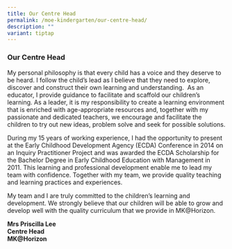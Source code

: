 ```yaml
---
title: Our Centre Head
permalink: /moe-kindergarten/our-centre-head/
description: ""
variant: tiptap
---
```

<h3><strong>Our Centre Head</strong></h3>
<p>My personal philosophy is that every child has a voice and they deserve
to be heard. I follow the child’s lead as I believe that they need to explore,
discover and construct their own learning and understanding.&nbsp;&nbsp;As
an educator, I provide guidance to facilitate and scaffold our children’s
learning. As a leader, it is my responsibility to create a learning environment
that is enriched with age-appropriate resources and, together with my passionate
and dedicated teachers, we encourage and facilitate the children to try
out new ideas, problem solve and seek for possible solutions.</p>
<p>During my 15 years of working experience, I had the opportunity to present
at the Early Childhood Development Agency (ECDA) Conference in 2014 on
an Inquiry Practitioner Project and was awarded the ECDA Scholarship for
the Bachelor Degree in Early Childhood Education with Management in 2011.
This learning and professional development enable me to lead my team with
confidence. Together with my team, we provide quality teaching and learning
practices and experiences.</p>
<p>My team and I are truly committed to the children’s learning and development.
We strongly believe that our children will be able to grow and develop
well with the quality curriculum that we provide in MK@Horizon.</p>
<p><strong>Mrs Priscilla Lee</strong>
<br><strong>Centre Head</strong>
<br><strong>MK@Horizon</strong>
</p>